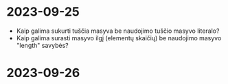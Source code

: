 # 2023-09-25

- Kaip galima sukurti tuščia masyva be naudojimo tuščio masyvo literalo?
- Kaip galima surasti masyvo ilgį (elementų skaičių) be naudojimo masyvo "length" savybės?
  
# 2023-09-26
